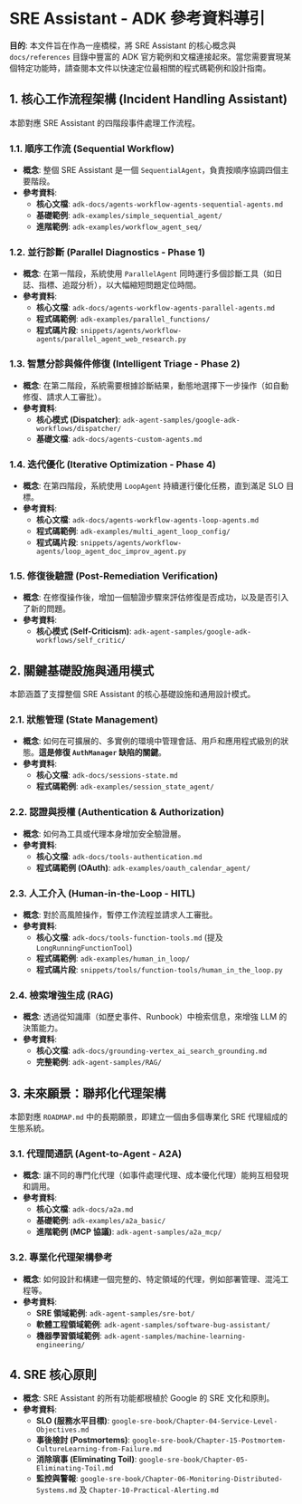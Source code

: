 # SRE Assistant - ADK 參考資料導引

**目的**: 本文件旨在作為一座橋樑，將 SRE Assistant 的核心概念與 `docs/references` 目錄中豐富的 ADK 官方範例和文檔連接起來。當您需要實現某個特定功能時，請查閱本文件以快速定位最相關的程式碼範例和設計指南。

## 1. 核心工作流程架構 (Incident Handling Assistant)

本節對應 SRE Assistant 的四階段事件處理工作流程。

### 1.1. 順序工作流 (Sequential Workflow)
- **概念**: 整個 SRE Assistant 是一個 `SequentialAgent`，負責按順序協調四個主要階段。
- **參考資料**:
    - **核心文檔**: `adk-docs/agents-workflow-agents-sequential-agents.md`
    - **基礎範例**: `adk-examples/simple_sequential_agent/`
    - **進階範例**: `adk-examples/workflow_agent_seq/`

### 1.2. 並行診斷 (Parallel Diagnostics - Phase 1)
- **概念**: 在第一階段，系統使用 `ParallelAgent` 同時運行多個診斷工具（如日誌、指標、追蹤分析），以大幅縮短問題定位時間。
- **參考資料**:
    - **核心文檔**: `adk-docs/agents-workflow-agents-parallel-agents.md`
    - **程式碼範例**: `adk-examples/parallel_functions/`
    - **程式碼片段**: `snippets/agents/workflow-agents/parallel_agent_web_research.py`

### 1.3. 智慧分診與條件修復 (Intelligent Triage - Phase 2)
- **概念**: 在第二階段，系統需要根據診斷結果，動態地選擇下一步操作（如自動修復、請求人工審批）。
- **參考資料**:
    - **核心模式 (Dispatcher)**: `adk-agent-samples/google-adk-workflows/dispatcher/`
    - **基礎文檔**: `adk-docs/agents-custom-agents.md`

### 1.4. 迭代優化 (Iterative Optimization - Phase 4)
- **概念**: 在第四階段，系統使用 `LoopAgent` 持續運行優化任務，直到滿足 SLO 目標。
- **參考資料**:
    - **核心文檔**: `adk-docs/agents-workflow-agents-loop-agents.md`
    - **程式碼範例**: `adk-examples/multi_agent_loop_config/`
    - **程式碼片段**: `snippets/agents/workflow-agents/loop_agent_doc_improv_agent.py`

### 1.5. 修復後驗證 (Post-Remediation Verification)
- **概念**: 在修復操作後，增加一個驗證步驟來評估修復是否成功，以及是否引入了新的問題。
- **參考資料**:
    - **核心模式 (Self-Criticism)**: `adk-agent-samples/google-adk-workflows/self_critic/`

## 2. 關鍵基礎設施與通用模式

本節涵蓋了支撐整個 SRE Assistant 的核心基礎設施和通用設計模式。

### 2.1. 狀態管理 (State Management)
- **概念**: 如何在可擴展的、多實例的環境中管理會話、用戶和應用程式級別的狀態。**這是修復 `AuthManager` 缺陷的關鍵**。
- **參考資料**:
    - **核心文檔**: `adk-docs/sessions-state.md`
    - **程式碼範例**: `adk-examples/session_state_agent/`

### 2.2. 認證與授權 (Authentication & Authorization)
- **概念**: 如何為工具或代理本身增加安全驗證層。
- **參考資料**:
    - **核心文檔**: `adk-docs/tools-authentication.md`
    - **程式碼範例 (OAuth)**: `adk-examples/oauth_calendar_agent/`

### 2.3. 人工介入 (Human-in-the-Loop - HITL)
- **概念**: 對於高風險操作，暫停工作流程並請求人工審批。
- **參考資料**:
    - **核心文檔**: `adk-docs/tools-function-tools.md` (提及 `LongRunningFunctionTool`)
    - **程式碼範例**: `adk-examples/human_in_loop/`
    - **程式碼片段**: `snippets/tools/function-tools/human_in_the_loop.py`

### 2.4. 檢索增強生成 (RAG)
- **概念**: 透過從知識庫（如歷史事件、Runbook）中檢索信息，來增強 LLM 的決策能力。
- **參考資料**:
    - **核心文檔**: `adk-docs/grounding-vertex_ai_search_grounding.md`
    - **完整範例**: `adk-agent-samples/RAG/`

## 3. 未來願景：聯邦化代理架構

本節對應 `ROADMAP.md` 中的長期願景，即建立一個由多個專業化 SRE 代理組成的生態系統。

### 3.1. 代理間通訊 (Agent-to-Agent - A2A)
- **概念**: 讓不同的專門化代理（如事件處理代理、成本優化代理）能夠互相發現和調用。
- **參考資料**:
    - **核心文檔**: `adk-docs/a2a.md`
    - **基礎範例**: `adk-examples/a2a_basic/`
    - **進階範例 (MCP 協議)**: `adk-agent-samples/a2a_mcp/`

### 3.2. 專業化代理架構參考
- **概念**: 如何設計和構建一個完整的、特定領域的代理，例如部署管理、混沌工程等。
- **參考資料**:
    - **SRE 領域範例**: `adk-agent-samples/sre-bot/`
    - **軟體工程領域範例**: `adk-agent-samples/software-bug-assistant/`
    - **機器學習領域範例**: `adk-agent-samples/machine-learning-engineering/`

## 4. SRE 核心原則

- **概念**: SRE Assistant 的所有功能都根植於 Google 的 SRE 文化和原則。
- **參考資料**:
    - **SLO (服務水平目標)**: `google-sre-book/Chapter-04-Service-Level-Objectives.md`
    - **事後檢討 (Postmortems)**: `google-sre-book/Chapter-15-Postmortem-CultureLearning-from-Failure.md`
    - **消除瑣事 (Eliminating Toil)**: `google-sre-book/Chapter-05-Eliminating-Toil.md`
    - **監控與警報**: `google-sre-book/Chapter-06-Monitoring-Distributed-Systems.md` 及 `Chapter-10-Practical-Alerting.md`
